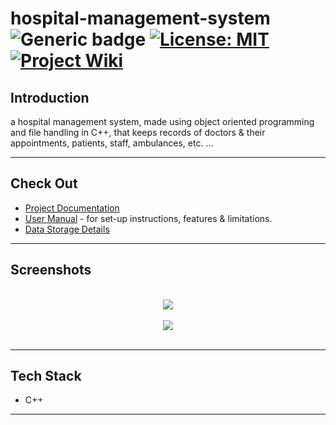 # hospital-management-system &nbsp; ![Generic badge](https://img.shields.io/badge/University-Project-red.svg) [![License: MIT](https://img.shields.io/badge/License-MIT-yellow.svg)](https://en.wikipedia.org/wiki/MIT_License) [![Project Wiki](https://img.shields.io/badge/Project-wiki-blue.svg)](https://github.com/code-chaser/hospital-management-system/wiki/) <!--![views](https://visitor-badge.glitch.me/badge?page_id=code-chaser.hospital-management-system)--> &nbsp;
## Introduction
a hospital management system, made using object oriented programming and file handling in C++, that keeps records of doctors & their appointments, patients, staff, ambulances, etc. ...

___


## Check Out
- [Project Documentation](https://github.com/code-chaser/hospital-management-system/blob/main/docs/project-documentation.md)
- [User Manual](https://github.com/code-chaser/hospital-management-system/blob/main/docs/user-manual.md) - for set-up instructions, features & limitations.
- [Data Storage Details](https://github.com/code-chaser/hospital-management-system/blob/main/data/README.md)

___


## Screenshots

<br>

<div style="text-align:center"><img src="https://user-images.githubusercontent.com/63065397/132137664-55123422-0230-493a-b7df-cac0a3188dc0.png" /></div>

<br>

<div style="text-align:center"><img src="https://user-images.githubusercontent.com/63065397/132137668-d66465a5-45f3-43bd-889c-9f056b3d7082.png" /></div>

<br>


___

## Tech Stack
* C++

___
